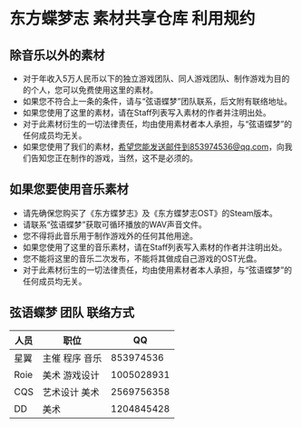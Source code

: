 # 东方蝶梦志 素材共享仓库 利用规约

## 除音乐以外的素材

+ 对于年收入5万人民币以下的独立游戏团队、同人游戏团队、制作游戏为目的的个人，您可以免费使用这里的素材。
+ 如果您不符合上一条的条件，请与“弦语蝶梦”团队联系，后文附有联络地址。
+ 如果您使用了这里的素材，请在Staff列表写入素材的作者并注明出处。
+ 对于此素材衍生的一切法律责任，均由使用素材者本人承担，与“弦语蝶梦”的任何成员均无关。
+ 如果您使用了我们的素材，希望您能发送邮件到853974536@qq.com，向我们告知您正在制作的游戏，当然，这不是必须的。

## 如果您要使用音乐素材

+ 请先确保您购买了《东方蝶梦志》及《东方蝶梦志OST》的Steam版本。
+ 请联系“弦语蝶梦”获取可循环播放的WAV声音文件。
+ 您不得将此音乐用于制作游戏外的任何其他用途。
+ 如果您使用了这里的音乐素材，请在Staff列表写入素材的作者并注明出处。
+ 您不能将这里的音乐二次发布，不能将其做成自己游戏的OST光盘。
+ 对于此素材衍生的一切法律责任，均由使用素材者本人承担，与“弦语蝶梦”的任何成员均无关。

## 弦语蝶梦 团队 联络方式

人员 | 职位           | QQ 
---- | -------------- | ---
星翼 | 主催 程序 音乐 | 853974536
Roie | 美术 游戏设计  | 1005028931
CQS  | 艺术设计 美术  | 2569756358
DD   | 美术           | 1204845428

